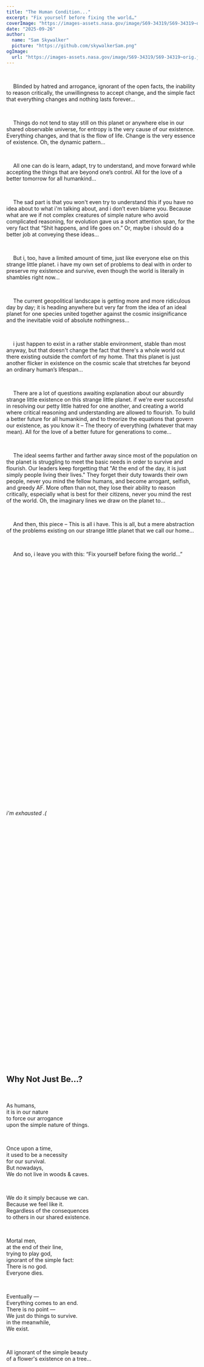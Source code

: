 ```yaml
---
title: "The Human Condition..."
excerpt: "Fix yourself before fixing the world…"
coverImage: "https://images-assets.nasa.gov/image/S69-34319/S69-34319~orig.jpg"
date: "2025-09-26"
author:
  name: "Sam Skywalker"
  picture: "https://github.com/skywalkerSam.png"
ogImage:
  url: "https://images-assets.nasa.gov/image/S69-34319/S69-34319~orig.jpg"
---
```


&nbsp;

&emsp; Blinded by hatred and arrogance, ignorant of the open facts, the inability to reason critically, the unwillingness to accept change, and the simple fact that everything changes and nothing lasts forever…

&nbsp;

&emsp; Things do not tend to stay still on this planet or anywhere else in our shared observable universe, for entropy is the very cause of our existence. Everything changes, and that is the flow of life. Change is the very essence of existence. Oh, the dynamic pattern…

&nbsp;

&emsp; All one can do is learn, adapt, try to understand, and move forward while accepting the things that are beyond one’s control. All for the love of a better tomorrow for all humankind…

&nbsp;

&emsp; The sad part is that you won't even try to understand this if you have no idea about to what i'm talking about, and i don’t even blame you. Because what are we if not complex creatures of simple nature who avoid complicated reasoning, for evolution gave us a short attention span, for the very fact that “Shit happens, and life goes on.” Or, maybe i should do a better job at conveying these ideas…

&nbsp;

&emsp; But i, too, have a limited amount of time, just like everyone else on this strange little planet. i have my own set of problems to deal with in order to preserve my existence and survive, even though the world is literally in shambles right now…

&nbsp;

&emsp; The current geopolitical landscape is getting more and more ridiculous day by day; it is heading anywhere but very far from the idea of an ideal planet for one species united together against the cosmic insignificance and the inevitable void of absolute nothingness…

&nbsp;

&emsp; i just happen to exist in a rather stable environment, stable than most anyway, but that doesn't change the fact that there's a whole world out there existing outside the comfort of my home. That this planet is just another flicker in existence on the cosmic scale that stretches far beyond an ordinary human’s lifespan…

&nbsp;

&emsp; There are a lot of questions awaiting explanation about our absurdly strange little existence on this strange little planet. if we're ever successful in resolving our petty little hatred for one another, and creating a world where critical reasoning and understanding are allowed to flourish. To build a better future for all humankind, and to theorize the equations that govern our existence, as you know it – The theory of everything (whatever that may mean). All for the love of a better future for generations to come…

&nbsp;

&emsp; The ideal seems farther and farther away since most of the population on the planet is struggling to meet the basic needs in order to survive and flourish. Our leaders keep forgetting that "At the end of the day, it is just simply people living their lives." They forget their duty towards their own people, never you mind the fellow humans, and become arrogant, selfish, and greedy AF. More often than not, they lose their ability to reason critically, especially what is best for their citizens, never you mind the rest of the world. Oh, the imaginary lines we draw on the planet to…

&nbsp;

&emsp; And then, this piece – This is all i have. This is all, but a mere abstraction of the problems existing on our strange little planet that we call our home…

&nbsp;

&emsp; And so, i leave you with this: “Fix yourself before fixing the world…”

&nbsp;

&nbsp;

&nbsp;

&nbsp;

&nbsp;

&nbsp;

&nbsp;

&nbsp;

&nbsp;

&nbsp;

&nbsp;

&nbsp;

&nbsp;

&nbsp;

&nbsp;

&nbsp;

&nbsp;

&nbsp;

&nbsp;

&nbsp;

&nbsp;

_i'm exhausted .(_

&nbsp;

&nbsp;

&nbsp;

&nbsp;

&nbsp;

&nbsp;

&nbsp;

&nbsp;

&nbsp;

&nbsp;

&nbsp;

&nbsp;

&nbsp;

&nbsp;

&nbsp;

&nbsp;

&nbsp;

&nbsp;

&nbsp;

&nbsp;

&nbsp;

## **Why Not Just Be...?**

&nbsp;

As humans,  
it is in our nature  
to force our arrogance  
upon the simple nature of things.  

&nbsp;

Once upon a time,  
it used to be a necessity  
for our survival.  
But nowadays,  
We do not live in woods & caves.  

&nbsp;

We do it simply because we can.  
Because we feel like it.  
Regardless of the consequences  
to others in our shared existence.  

&nbsp;

Mortal men,  
at the end of their line,  
trying to play god,  
ignorant of the simple fact:  
There is no god.  
Everyone dies.  

&nbsp;

Eventually —  
Everything comes to an end.  
There is no point —  
We just do things to survive.  
in the meanwhile,  
We exist.  

&nbsp;

All ignorant of the simple beauty  
of a flower's existence on a tree...  

&nbsp;

&nbsp;

&nbsp;

&nbsp;

&nbsp;

&nbsp;

&nbsp;

&nbsp;

&nbsp;

&nbsp;

&nbsp;

&nbsp;

&nbsp;

&nbsp;

&nbsp;

&nbsp;

&nbsp;

&nbsp;

&nbsp;

&nbsp;

&nbsp;

**Sources:**

&nbsp;

&emsp; – Cover image [(_images.nasa.gov_)](https://images.nasa.gov/details/S69-34319)

&nbsp;

&nbsp;

&nbsp;

Until Next Time... ✌️

&nbsp;

❤️

&nbsp;
